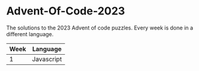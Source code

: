 # Advent-Of-Code-2023

The solutions to the 2023 Advent of code puzzles. Every week is done in a different language.

| Week        | Language    |
| ----------- | ----------- |
| 1           | Javascript  |
